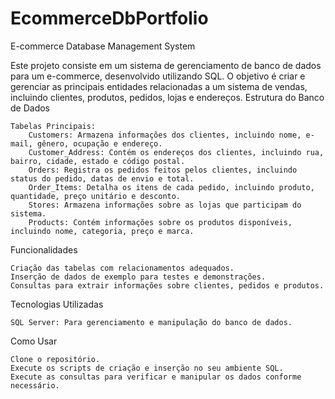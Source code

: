# EcommerceDbPortfolio

E-commerce Database Management System

Este projeto consiste em um sistema de gerenciamento de banco de dados para um e-commerce, desenvolvido utilizando SQL. O objetivo é criar e gerenciar as principais entidades relacionadas a um sistema de vendas, incluindo clientes, produtos, pedidos, lojas e endereços.
Estrutura do Banco de Dados

    Tabelas Principais:
        Customers: Armazena informações dos clientes, incluindo nome, e-mail, gênero, ocupação e endereço.
        Customer_Address: Contém os endereços dos clientes, incluindo rua, bairro, cidade, estado e código postal.
        Orders: Registra os pedidos feitos pelos clientes, incluindo status do pedido, datas de envio e total.
        Order_Items: Detalha os itens de cada pedido, incluindo produto, quantidade, preço unitário e desconto.
        Stores: Armazena informações sobre as lojas que participam do sistema.
        Products: Contém informações sobre os produtos disponíveis, incluindo nome, categoria, preço e marca.

Funcionalidades

    Criação das tabelas com relacionamentos adequados.
    Inserção de dados de exemplo para testes e demonstrações.
    Consultas para extrair informações sobre clientes, pedidos e produtos.

Tecnologias Utilizadas

    SQL Server: Para gerenciamento e manipulação do banco de dados.

Como Usar

    Clone o repositório.
    Execute os scripts de criação e inserção no seu ambiente SQL.
    Execute as consultas para verificar e manipular os dados conforme necessário.
